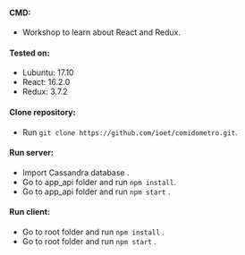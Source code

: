 #### CMD:
* Workshop to learn about React and Redux.

#### Tested on:
* Lubuntu: 17.10
* React: 16.2.0
* Redux: 3.7.2

#### Clone repository:
* Run `git clone https://github.com/ioet/comidometro.git`.

#### Run server:
* Import Cassandra database .
* Go to app_api folder and run `npm install`.
* Go to app_api folder and run `npm start` .

#### Run client:
* Go to root folder and run `npm install` .
* Go to root folder and run `npm start` .

